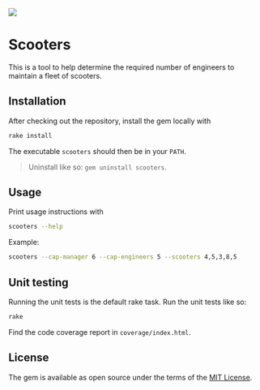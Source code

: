 ![](https://travis-ci.org/Leopard2A5/scooter-maintenance.svg?branch=master)

# Scooters

This is a tool to help determine the required number of engineers to maintain a fleet of scooters.

## Installation

After checking out the repository, install the gem locally with
```bash
rake install
```
The executable `scooters` should then be in your `PATH`.

> Uninstall like so: `gem uninstall scooters`.

## Usage

Print usage instructions with
```bash
scooters --help
```

Example:
```bash
scooters --cap-manager 6 --cap-engineers 5 --scooters 4,5,3,8,5
```

## Unit testing

Running the unit tests is the default rake task. Run the unit tests like so:
```bash
rake
```
Find the code coverage report in `coverage/index.html`.

## License

The gem is available as open source under the terms of the [MIT License](http://opensource.org/licenses/MIT).
